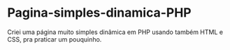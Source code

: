 # Pagina-simples-dinamica-PHP
Criei uma página muito simples dinâmica em PHP usando também HTML e CSS, pra praticar um pouquinho.
